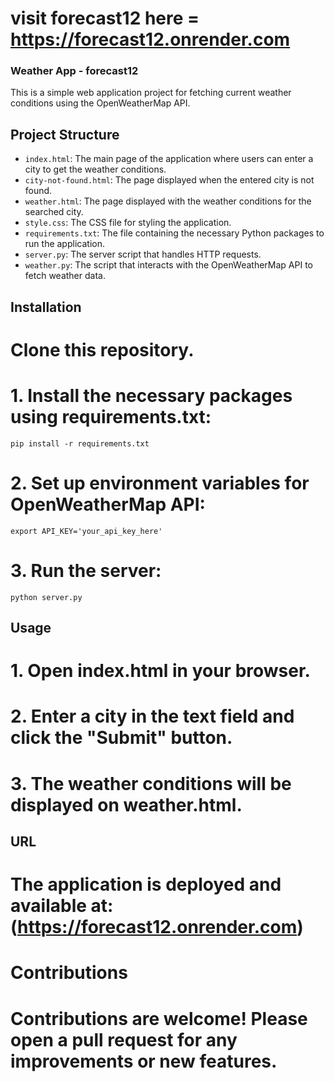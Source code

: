 # visit forecast12 here = https://forecast12.onrender.com
### Weather App - forecast12

This is a simple web application project for fetching current weather conditions using the OpenWeatherMap API.

## Project Structure

- `index.html`: The main page of the application where users can enter a city to get the weather conditions.
- `city-not-found.html`: The page displayed when the entered city is not found.
- `weather.html`: The page displayed with the weather conditions for the searched city.
- `style.css`: The CSS file for styling the application.
- `requirements.txt`: The file containing the necessary Python packages to run the application.
- `server.py`: The server script that handles HTTP requests.
- `weather.py`: The script that interacts with the OpenWeatherMap API to fetch weather data.

## Installation
# Clone this repository.

# 1. Install the necessary packages using requirements.txt:
```pip install -r requirements.txt```
# 2. Set up environment variables for OpenWeatherMap API:
```export API_KEY='your_api_key_here'```
# 3. Run the server:
```python server.py```

## Usage
# 1. Open index.html in your browser.
# 2. Enter a city in the text field and click the "Submit" button.
# 3. The weather conditions will be displayed on weather.html.

## URL
# The application is deployed and available at: (https://forecast12.onrender.com)

# Contributions
# Contributions are welcome! Please open a pull request for any improvements or new features.



